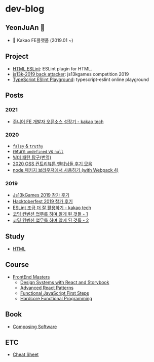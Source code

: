 <!--meta
title: dev-blog
description: JavaScript development blog
keywords: JavaScript, dev blog, Development, 프론트 엔드
-->

# dev-blog

## YeonJuAn 👋
- 💼 Kakao FE플랫폼 (2019.01 ~)

## Project

- [HTML ESLint](https://github.com/yeonjuan/html-eslint): ESLint plugin for HTML. 
- [js13k-2019 back attacker](https://github.com/yeonjuan/js13k-2019-back): js13kgames competition 2019
- [TypeScript ESlint Playground](https://github.com/yeonjuan/typescript-eslint-demo): typescript-eslint online playground

## Posts

### 2021
* [주니어 FE 개발자 오픈소스 성장기 - kakao tech](https://tech.kakao.com/2021/06/16/frontend-growth-10/)

### 2020

* [`falsy` & `truthy`](./JavaScript/falsy-truthy.md)
* [return `undefined` vs `null`](./JavaScript/return-null-vs-undefined.md)
* [빌더 패턴 탐구(번역)](./DesignPattern/builder-pattern-exploration.md)
* [2020 OSS 컨트리뷰톤 멘티님들 후기 모음](./Review/2020-oss-contributhon.md)
* [node 패키지 브라우저에서 사용하기 (with Webpack 4)](./JavaScript/node-module-on-browser.md)

### 2019
* [Js13kGames 2019 참가 후기](./Review/js-13k-2019.md)
* [Hacktoberfest 2019 참가 후기](./Review/hacktoberfest-2019.md)
* [ESLint 조금 더 잘 활용하기 - kakao tech](https://tech.kakao.com/2019/12/05/make-better-use-of-eslint/)
* [코딩 컨벤션 업무를 하며 알게 된 것들 - 1](./JavaScript/coding-convention-1.md)
* [코딩 컨벤션 업무를 하며 알게 된 것들 - 2](./JavaScript/coding-convention-2.md)

## Study

- [HTML](./Study/HTML/README.md)

## Course

- [FrontEnd Masters](https://frontendmasters.com/)
    - [Design Systems with React and Storybook](./Course/FrontEndMasters/design-systems-with-react-and-storybook.md)
    - [Advanced React Patterns](./Course/FrontEndMasters/advanced-react-patterns.md)
    - [Functional JavaScript First Steps](./Course/FrontEndMasters/functional-javascript-first-steps.md)
    - [Hardcore Functional Programming](./Course/FrontEndMasters/hardcore-functional-programming-in-javascript.md)

## Book

* [Composing Software](./Book/composing-software.md)

## ETC

- [Cheat Sheet](https://github.com/yeonjuan/cheatsheet/blob/main/README.md)
